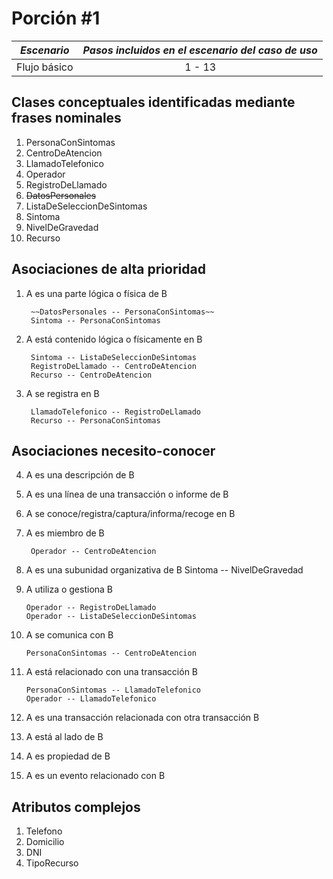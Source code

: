 # Porción #1

| *Escenario*  | *Pasos incluidos en el escenario del caso de uso* |
| :----------: | :-----------------------------------------------: |
| Flujo básico | 1 - 13                                            |

## Clases conceptuales identificadas mediante frases nominales

1. PersonaConSintomas
2. CentroDeAtencion
3. LlamadoTelefonico
4. Operador
5. RegistroDeLlamado
6. ~~DatosPersonales~~
7. ListaDeSeleccionDeSintomas
8. Sintoma
9. NivelDeGravedad
10. Recurso

## Asociaciones de alta prioridad

1. A es una parte lógica o física de B

        ~~DatosPersonales -- PersonaConSintomas~~
        Sintoma -- PersonaConSintomas

2. A está contenido lógica o físicamente en B

        Sintoma -- ListaDeSeleccionDeSintomas
        RegistroDeLlamado -- CentroDeAtencion
        Recurso -- CentroDeAtencion

3. A se registra en B

        LlamadoTelefonico -- RegistroDeLlamado
        Recurso -- PersonaConSintomas

## Asociaciones necesito-conocer

4. A es una descripción de B
5. A es una línea de una transacción o informe de B
6. A se conoce/registra/captura/informa/recoge en B
7. A es miembro de B

        Operador -- CentroDeAtencion

8. A es una subunidad organizativa de B
        Sintoma -- NivelDeGravedad
9.  A utiliza o gestiona B

        Operador -- RegistroDeLlamado
        Operador -- ListaDeSeleccionDeSintomas

10. A se comunica con B

        PersonaConSintomas -- CentroDeAtencion

11. A está relacionado con una transacción B

        PersonaConSintomas -- LlamadoTelefonico
        Operador -- LlamadoTelefonico

12. A es una transacción relacionada con otra transacción B
13. A está al lado de B
14. A es propiedad de B
15. A es un evento relacionado con B

## Atributos complejos

1. Telefono
2. Domicilio
3. DNI
4. TipoRecurso
